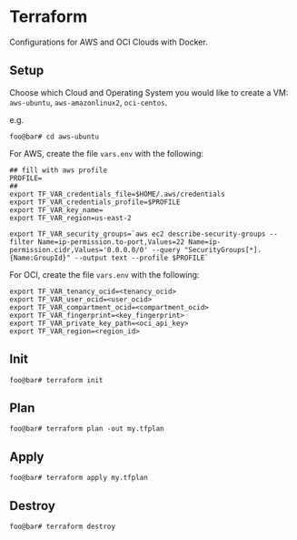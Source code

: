 # Terraform
Configurations for AWS and OCI Clouds with Docker.

## Setup
Choose which Cloud and Operating System you would like to create a VM: `aws-ubuntu`, `aws-amazonlinux2`, `oci-centos`.

e.g.
```console
foo@bar# cd aws-ubuntu
```

For AWS, create the file `vars.env` with the following:
```
## fill with aws profile
PROFILE=
##
export TF_VAR_credentials_file=$HOME/.aws/credentials
export TF_VAR_credentials_profile=$PROFILE
export TF_VAR_key_name=
export TF_VAR_region=us-east-2

export TF_VAR_security_groups=`aws ec2 describe-security-groups --filter Name=ip-permission.to-port,Values=22 Name=ip-permission.cidr,Values='0.0.0.0/0' --query "SecurityGroups[*].{Name:GroupId}" --output text --profile $PROFILE`
```

For OCI, create the file `vars.env` with the following:
```
export TF_VAR_tenancy_ocid=<tenancy_ocid>
export TF_VAR_user_ocid=<user_ocid>
export TF_VAR_compartment_ocid=<compartment_ocid>
export TF_VAR_fingerprint=<key_fingerprint>
export TF_VAR_private_key_path=<oci_api_key>
export TF_VAR_region=<region_id>
```

## Init
```console
foo@bar# terraform init
```

## Plan
```console
foo@bar# terraform plan -out my.tfplan
```

## Apply
```console
foo@bar# terraform apply my.tfplan
```

## Destroy
```console
foo@bar# terraform destroy
```
